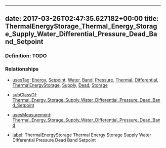 
---
date: 2017-03-26T02:47:35.627182+00:00
title: ThermalEnergyStorage_Thermal_Energy_Storage_Supply_Water_Differential_Pressure_Dead_Band_Setpoint
---
### Definition: TODO

### Relationships

* [usesTag](https://brickschema.org/schema/1.0/BrickFrame#usesTag): [Energy](https://brickschema.org/schema/1.0/BrickTag#Energy), [Setpoint](https://brickschema.org/schema/1.0/BrickTag#Setpoint), [Water](https://brickschema.org/schema/1.0/BrickTag#Water), [Band](https://brickschema.org/schema/1.0/BrickTag#Band), [Pressure](https://brickschema.org/schema/1.0/BrickTag#Pressure), [Thermal](https://brickschema.org/schema/1.0/BrickTag#Thermal), [Differential](https://brickschema.org/schema/1.0/BrickTag#Differential), [ThermalEnergyStorage](https://brickschema.org/schema/1.0/BrickTag#ThermalEnergyStorage), [Supply](https://brickschema.org/schema/1.0/BrickTag#Supply), [Dead](https://brickschema.org/schema/1.0/BrickTag#Dead), [Storage](https://brickschema.org/schema/1.0/BrickTag#Storage)

* [subClassOf](http://www.w3.org/2000/01/rdf-schema#subClassOf): [Thermal_Energy_Storage_Supply_Water_Differential_Pressure_Dead_Band_Setpoint](https://brickschema.org/schema/1.0/Brick#Thermal_Energy_Storage_Supply_Water_Differential_Pressure_Dead_Band_Setpoint)

* [usesMeasurement](https://brickschema.org/schema/1.0/BrickFrame#usesMeasurement): [Thermal_Energy_Storage_Supply_Water_Differential_Pressure_Dead_Band](https://brickschema.org/schema/1.0/Brick#Thermal_Energy_Storage_Supply_Water_Differential_Pressure_Dead_Band)

* [label](http://www.w3.org/2000/01/rdf-schema#label): ThermalEnergyStorage Thermal Energy Storage Supply Water Differential Pressure Dead Band Setpoint
